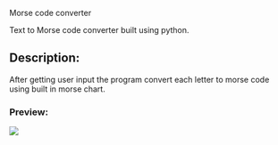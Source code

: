 Morse code converter

Text to Morse code converter built using python.

## Description:

After getting user input the program convert each letter to morse code using built in morse chart. 

### Preview:

<img src="https://user-images.githubusercontent.com/91461938/190950368-0c998c34-e1f3-415b-9dd7-a4c1d47e99ba.png">


